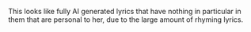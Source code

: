 This looks like fully AI generated lyrics that have nothing in particular in them that are personal to her, due to the large amount of rhyming lyrics.